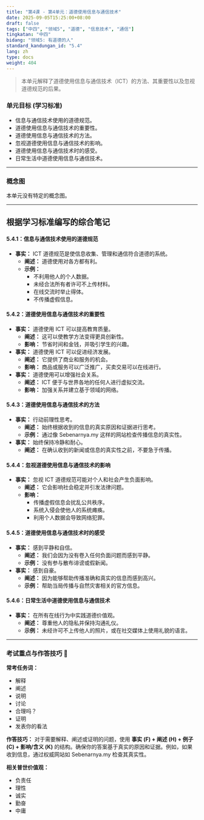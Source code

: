 ```yaml
---
title: "第4课 - 第4单元：道德使用信息与通信技术"
date: 2025-09-05T15:25:00+08:00
draft: false
tags: ["中四", "领域5", "道德", "信息技术", "通信"]
tingkatan: "中四"
bidang: "领域5: 有道德的人"
standard_kandungan_id: "5.4"
lang: zh
type: docs
weight: 404
---
```


> 本单元解释了道德使用信息与通信技术（ICT）的方法、其重要性以及忽视道德规范的后果。

### 单元目标 (学习标准)
* 信息与通信技术使用的道德规范。
* 道德使用信息与通信技术的重要性。
* 道德使用信息与通信技术的方法。
* 忽视道德使用信息与通信技术的影响。
* 道德使用信息与通信技术时的感受。
* 日常生活中道德使用信息与通信技术。

---

### 概念图
本单元没有特定的概念图。

---

## 根据学习标准编写的综合笔记
#### 5.4.1：信息与通信技术使用的道德规范
* **事实：** ICT 道德规范是使信息收集、管理和通信符合道德的系统。
    * **阐述：** 道德使用对各方都有利。
    * **示例：**
        * 不利用他人的个人数据。
        * 未经合法所有者许可不上传材料。
        * 在线交流时举止得体。
        * 不传播虚假信息。

#### 5.4.2：道德使用信息与通信技术的重要性
* **事实：** 道德使用 ICT 可以提高教育质量。
    * **阐述：** 这可以使教学方法变得更具创新性。
    * **影响：** 节省时间和金钱，并吸引学生的兴趣。
* **事实：** 道德使用 ICT 可以促进经济发展。
    * **阐述：** 它提供了商业和服务的机会。
    * **影响：** 商品或服务可以广泛推广，买卖交易可以在线进行。
* **事实：** 道德使用可以增强社会关系。
    * **阐述：** ICT 便于与世界各地的任何人进行虚拟交流。
    * **影响：** 加强关系并建立基于领域的网络。

#### 5.4.3：道德使用信息与通信技术的方法
* **事实：** 行动前理性思考。
    * **阐述：** 始终根据收到的信息的真实原因和证据进行思考。
    * **示例：** 通过像 Sebenarnya.my 这样的网站检查传播信息的真实性。
* **事实：** 始终保持冷静和耐心。
    * **阐述：** 在确认收到的新闻或信息的真实性之前，不要急于传播。

#### 5.4.4：忽视道德使用信息与通信技术的影响
* **事实：** 忽视 ICT 道德规范可能对个人和社会产生负面影响。
    * **阐述：** 它会影响社会稳定并引发法律问题。
    * **影响：**
        * 传播虚假信息会扰乱公共秩序。
        * 系统入侵会使他人的系统瘫痪。
        * 利用个人数据会导致网络犯罪。

#### 5.4.5：道德使用信息与通信技术时的感受
* **事实：** 感到平静和自信。
    * **阐述：** 我们会因为没有卷入任何负面问题而感到平静。
    * **示例：** 没有参与散布诽谤或假新闻。
* **事实：** 感到自豪。
    * **阐述：** 因为能够帮助传播准确和真实的信息而感到高兴。
    * **示例：** 帮助当局传播与自然灾害相关的官方信息。

#### 5.4.6：日常生活中道德使用信息与通信技术
* **事实：** 在所有在线行为中实践道德价值观。
    * **阐述：** 尊重他人的隐私并保持沟通礼仪。
    * **示例：** 未经许可不上传他人的照片，或在社交媒体上使用礼貌的语言。

---

### 考试重点与作答技巧 📝
**常考任务词：**
* 解释
* 阐述
* 说明
* 讨论
* 合理吗？
* 证明
* 发表你的看法

**作答技巧：**
对于需要解释、阐述或证明的问题，使用 **事实 (F) + 阐述 (H) + 例子 (C) + 影响/含义 (K)** 的结构。确保你的答案基于真实的原因和证据。例如，如果收到信息，通过权威网站如 Sebenarnya.my 检查其真实性。

**相关普世价值观：**
* 负责任
* 理性
* 诚实
* 勤奋
* 中庸